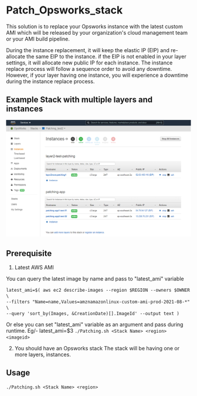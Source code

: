 # Patch_Opsworks_stack
This solution is to replace your Opsworks instance with the latest custom AMI which will be released by your organization's cloud management team or your AMI build pipeline.

During the instance replacement, it will keep the elastic IP (EIP) and re-allocate the same EIP to the instance. if the EIP is not enabled in your layer settings, it will allocate new public IP for each instance. The instance replace process will follow a sequence order to avoid any downtime. However, if your layer having one instance, you will experience a downtime during the instance replace process.

## Example Stack with multiple layers and instances
![instances_in_multiple_layers](https://github.com/dushan566/bash_automation/blob/main/Patch_Opsworks_stacks/instances_in_multiple_layers.PNG?raw=true)


## Prerequisite
1. Latest AWS AMI

You can query the latest image by name and pass to "latest_ami" variable
```
latest_ami=$( aws ec2 describe-images --region $REGION --owners $OWNER  \
--filters "Name=name,Values=amznamazonlinux-custom-ami-prod-2021-08-*" \
--query 'sort_by(Images, &CreationDate)[].ImageId' --output text )
```
Or else you can set "latest_ami" variable as an argument and pass during runtime.
Eg/- latest_ami=$3
`
./Patching.sh <Stack Name> <region> <imageid>
`

2. You should have an Opsworks stack
The stack will be having one or more layers, instances.

## Usage
```
./Patching.sh <Stack Name> <region>
```
